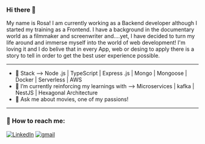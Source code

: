 ### Hi there 👋

My name is Rosa! I am currently working as a Backend developer although I started my training as a Frontend. I have a background in the documentary world as a filmmaker and screenwriter and....yet, I have decided to turn my life around and immerse myself into the world of web development! 
I'm loving it and I do belive that in every App, web or desing to apply there is a story to tell in order to get the best user experience  possible. 
<hr/>









- 🔭 Stack --> Node .js | TypeScript | Express .js | Mongo | Mongoose | Docker | Serverless | AWS
- 🌱 I’m currently reinforcing my learnings with --> Microservices | kafka | NestJS | Hexagonal Architecture
- 💬 Ask me about movies, one of my passions!
<hr/>



### :postbox: How to reach me:

<a href="https://www.linkedin.com/in/rosa-berned/"><img img alt="LinkedIn" src="https://img.shields.io/badge/linkedin-0e76a8.svg?&style=for-the-badge&logo=linkedin&logoColor=white" /></a> 
<a href="mailto:rosaberned30@gmail.com"><img alt="gmail" src="https://img.shields.io/badge/gmail-red.svg?&style=for-the-badge&logo=gmail&logoColor=white" /></a>



